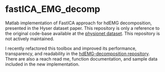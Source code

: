 # fastICA_EMG_decomp
Matlab implementation of FastICA approach for hdEMG decomposition, presented in the Hyser dataset paper. This repository is only a reference to the original code-base available at the [physionet dataset](https://physionet.org/content/hd-semg/1.0.0/). This repository is not actively maintained.

I recently refactored this toolbox and improved its performance, transparency, and readability in the [hdEMG-decomposition repository](https://github.com/neuromechanist/hdEMG-Decomposition).
There are also a reach read me, function documentation, and sample data included in the new implementation.
